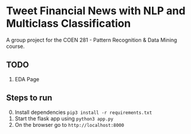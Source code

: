 # Tweet Financial News with NLP and Multiclass Classification

A group project for the COEN 281 - Pattern Recognition &amp; Data Mining course.

## TODO

1. EDA Page

## Steps to run

0. Install dependencies `pip3 install -r requirements.txt`
1. Start the flask app using `python3 app.py`
2. On the browser go to `http://localhost:8000`
